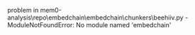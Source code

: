 problem in mem0-analysis\repo\embedchain\embedchain\chunkers\beehiiv.py - ModuleNotFoundError: No module named 'embedchain'
